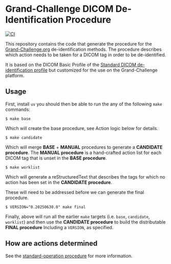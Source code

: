 # Grand-Challenge DICOM De-Identification Procedure

[![CI](https://github.com/DIAGNijmegen/rse-grand-challenge-dicom-de-id-procedure/actions/workflows/ci.yml/badge.svg)](https://github.com/DIAGNijmegen/rse-grand-challenge-dicom-de-id-procedure/actions/workflows/ci.yml)

This repository contains the code that generate the procedure for the [Grand-Challenge.org](https://www.grand-challenge.org) de-identification methods. The procedure describes which action needs to be taken for a DICOM tag in order to be de-identified.

It is based on the DICOM Basic Profile of the [Standard DICOM de-identification profile](https://dicom.nema.org/medical/dicom/current/output/chtml/part15/chapter_E.html#table_E.1-1) but customized for the use on the Grand-Challenge platform.

## Usage

First, install `uv` you should then be able to run the any of the following `make` commands:

    $ make base

Which will create the base procedure, see Action logic below for details.

    $ make candidate

Which will merge **BASE** + **MANUAL** procedures to generate a **CANDIDATE procedure**. The **MANUAL procedure** is a hand-crafted action list for each DICOM tag that is unset in the **BASE procedure**.

    $ make worklist

Which will generate a reStructuredText that describes the tags for which no action has been set in the **CANDIDATE procedure**.

These will need to be addressed before we can generate the final procedure.

    $ VERSION="0.20250630.0" make final

Finally, above  will run all the earlier `make` targets (i.e. `base`, `candidate`, `worklist`) and then use the **CANDIDATE procedure** to build the distributable **FINAL procedure** Including a `VERSION`, as specified.

## How are actions determined

See the [standard-operation procedure](SOP.md) for more information.
